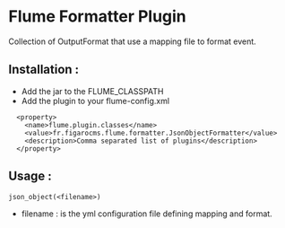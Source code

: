 # Flume Formatter Plugin

Collection of OutputFormat that use a mapping file to format event.

## Installation :

 * Add the jar to the FLUME_CLASSPATH
 * Add the plugin to your flume-config.xml

```
  <property>
    <name>flume.plugin.classes</name>                                         
    <value>fr.figarocms.flume.formatter.JsonObjectFormatter</value>
    <description>Comma separated list of plugins</description>
  </property>
```

## Usage :

```
json_object(<filename>)
```
 * filename : is the yml configuration file defining mapping and format.

